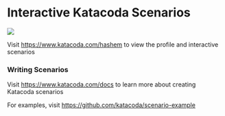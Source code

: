 # Interactive Katacoda Scenarios

[![](http://shields.katacoda.com/katacoda/hashem/count.svg)](https://www.katacoda.com/hashem "Get your profile on Katacoda.com")

Visit https://www.katacoda.com/hashem to view the profile and interactive scenarios

### Writing Scenarios
Visit https://www.katacoda.com/docs to learn more about creating Katacoda scenarios

For examples, visit https://github.com/katacoda/scenario-example
